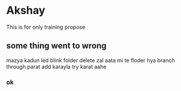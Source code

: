 # Akshay
This is for only training propose  


## some thing went to wrong 
mazya kadun led blink folder delete zal aata mi te floder hya branch      
through parat add karayla try karat aahe   

  
   
  
  
  
   ### ok





